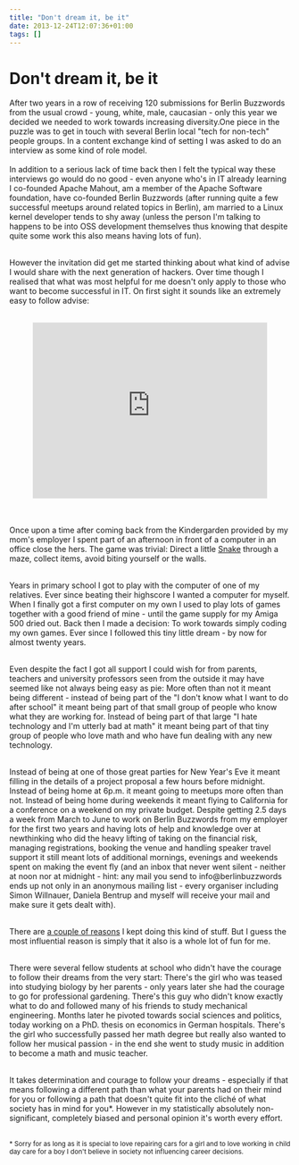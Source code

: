 ```yaml
---
title: "Don't dream it, be it"
date: 2013-12-24T12:07:36+01:00
tags: []
---
```


# Don't dream it, be it


After two years in a row of receiving 120 submissions for Berlin Buzzwords from
the usual crowd - young, white, male, caucasian - only this year we decided we
needed to work towards increasing diversity.One piece in the puzzle was to get
in touch with several Berlin local "tech for non-tech" people groups. In a
content exchange kind of setting I was asked to do an interview as some kind of
role model.
<br><br>
In addition to a serious lack of time back then I felt the typical way these
interviews go would do no good - even anyone who's in IT already learning
I co-founded Apache Mahout, am a member of the Apache Software foundation, have
co-founded Berlin Buzzwords (after running quite a few successful meetups around
related topics in Berlin), am married to a Linux kernel developer tends to
shy away (unless the person I'm talking to happens to be into OSS development
themselves thus knowing that despite quite some work this also means having lots
of fun).
<br><br>

However the invitation did get me started thinking about what kind of advise I
would share with the next generation of hackers. Over time though I realised
that what was most helpful for me doesn't only apply to those who want to become
successful in IT. On first sight it sounds like an extremely easy to
follow advise: 
<br><br>

<center><iframe width="420" height="315" src="http://www.youtube.com/embed/pMYdmMKNv1w"
frameborder="0" allowfullscreen></iframe></center>

<br><br>
Once upon a time after coming back from the Kindergarden provided by my mom's
employer I spent part of an afternoon in front of a computer in an office close
the hers. The game was trivial: Direct a little <a
href="http://en.wikipedia.org/wiki/Snake_(video_game)">Snake</a> through a maze,
collect items, avoid biting yourself or the walls.
<br><br>

Years in primary school I got to play with the computer of one of my relatives.
Ever since beating their highscore I wanted a computer for myself. When I
finally got a first computer on my own I used to play lots of games together
with a good friend of mine - until the game supply for my Amiga 500 dried out.
Back then I made a decision: To work towards simply coding my own games. Ever
since I followed this tiny little dream - by now for almost twenty years.
<br><br>

Even despite the fact I got all support I could wish for from parents, teachers
and university professors seen from the outside it may have seemed like not
always being easy as pie: More often than not it meant being different - instead
of being part of the "I don't know what I want to do after school" it meant
being part of that small group of people who know what they are working for.
Instead of being part of that large "I hate technology and I'm utterly bad at
math" it meant being part of that tiny group of people who love math and who
have fun dealing with any new technology.
<br><br>

Instead of being at one of those great parties for New Year's Eve it meant
filling in the details of a project proposal a few hours before midnight.
Instead of being home at 6p.m. it meant going to meetups more often than not.
Instead of being home during weekends it meant flying to California for a
conference on a weekend on my private budget. Despite getting 2.5 days a week
from March to June to work on Berlin Buzzwords from my employer for the first
two years and having lots of help and knowledge over at newthinking who did the
heavy lifting of taking on the financial risk, managing registrations, booking
the venue and handling speaker travel support it still meant lots of additional
mornings, evenings and weekends spent on making the event fly (and an inbox that
never went silent - neither at noon nor at midnight - hint: any mail you send to
info@berlinbuzzwords ends up not only in an anonymous mailing list - every 
organiser including Simon Willnauer, Daniela Bentrup and myself will receive
your mail and make sure it gets dealt with).
<br><br>

There are <a
href="http://blog.isabel-drost.de/posts/are-devs-contribution-to-oss-happier107.html">a
couple of reasons</a> I kept doing this kind of stuff. But I guess the most
influential reason is simply that it also is a whole lot of fun for me.
<br><br>

There were several fellow students at school who didn't have the courage to
follow their dreams from the very start: There's the girl who was teased into
studying biology by her parents - only years later she had the courage to go for
professional gardening. There's this guy who didn't know exactly what to do and
followed many of his friends to study mechanical engineering. Months later he
pivoted towards social sciences and politics, today working on a PhD. thesis
on economics in German hospitals. There's the girl who successfully passed her
math degree but really also wanted to follow her musical passion - in the end
she went to study music in addition to become a math and music teacher.
<br><br>

It takes determination and courage to follow your dreams - especially if that
means following a different path than what your parents had on their mind for
you or following a path that doesn't quite fit into the cliché of what society
has in mind for you*. However in my statistically absolutely non-significant,
completely biased and personal opinion it's worth every effort.
<br><br>




<small>* Sorry for as long as it is special to love repairing cars for a girl
and to love working in child day care for a boy I don't believe in society
not influencing career decisions.</small>











